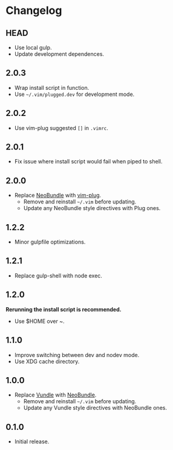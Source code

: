 # Changelog

## HEAD

- Use local gulp.
- Update development dependences.

## 2.0.3

- Wrap install script in function.
- Use `~/.vim/plugged.dev` for development mode.

## 2.0.2

- Use vim-plug suggested `[]` in `.vimrc`.

## 2.0.1

- Fix issue where install script would fail
  when piped to shell.

## 2.0.0

- Replace [NeoBundle] with [vim-plug].
  * Remove and reinstall `~/.vim` before updating.
  * Update any NeoBundle style directives with Plug ones.

[NeoBundle]: https://github.com/Shougo/neobundle.vim
[vim-plug]: https://github.com/junegunn/vim-plugvim-plug

## 1.2.2

- Minor gulpfile optimizations.

## 1.2.1

- Replace gulp-shell with node exec.

## 1.2.0

**Rerunning the install script is recommended.**

- Use $HOME over ~.

## 1.1.0

- Improve switching between dev and nodev mode.
- Use XDG cache directory.

## 1.0.0

- Replace [Vundle] with [NeoBundle].
  * Remove and reinstall `~/.vim` before updating.
  * Update any Vundle style directives with NeoBundle ones.

[NeoBundle]: https://github.com/Shougo/neobundle.vim
[Vundle]: https://github.com/gmarik/Vundle.vim

## 0.1.0

- Initial release.
